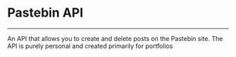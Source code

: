 # Pastebin API
---
An API that allows you to create and delete posts on the Pastebin site. The API is purely personal and created primarily for portfolios
